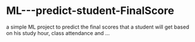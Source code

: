 # ML---predict-student-FinalScore
a simple ML project to predict the final scores that a student will get based on his study hour, class attendance and ...
